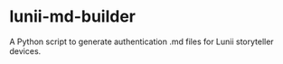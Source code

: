 # lunii-md-builder
A Python script to generate authentication .md files for Lunii storyteller devices.
